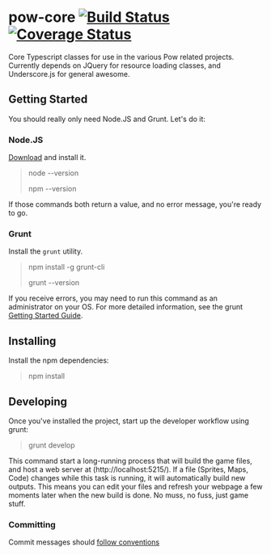 # pow-core [![Build Status](https://travis-ci.org/justindujardin/pow-core.svg?branch=master)](https://travis-ci.org/justindujardin/pow-core) [![Coverage Status](https://img.shields.io/coveralls/justindujardin/pow-core.svg)](https://coveralls.io/r/justindujardin/pow-core?branch=master)

Core Typescript classes for use in the various Pow related projects.  Currently depends on JQuery for resource loading classes, and Underscore.js for general awesome.

## Getting Started

You should really only need Node.JS and Grunt.  Let's do it:

### Node.JS

[Download](http://nodejs.org/) and install it.

> node --version
>
> npm --version

If those commands both return a value, and no error message, you're ready to go.

### Grunt

Install the `grunt` utility.

> npm install -g grunt-cli
>
> grunt --version

If you receive errors, you may need to run this command as an administrator on your OS.  For more detailed information, see
the grunt [Getting Started Guide](http://gruntjs.com/getting-started#installing-the-cli).

## Installing

Install the npm dependencies:

> npm install

## Developing

Once you've installed the project, start up the developer workflow using grunt:

> grunt develop

This command start a long-running process that will build the game files, and host a web server at (http://localhost:5215/).
If a file (Sprites, Maps, Code) changes while this task is running, it will automatically build new outputs.  This means you
can edit your files and refresh your webpage a few moments later when the new build is done.  No muss, no fuss, just game stuff.

### Committing

Commit messages should [follow conventions](https://github.com/justindujardin/pow-core/blob/master/CONVENTIONS.md)

